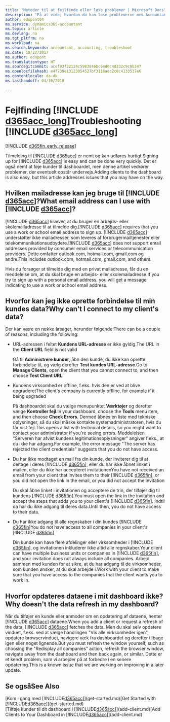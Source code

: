 ```yaml
---
title: "Metoder til at fejlfinde eller løse problemer | Microsoft Docs"
description: "Få at vide, hvordan du kan løse problemerne med Accountant Hub til Dynamics 365."
author: edupont04
ms.service: dynamics365-accountant
ms.topic: article
ms.devlang: na
ms.tgt_pltfrm: na
ms.workload: na
ms.search.keywords: accountant, accounting, troubleshoot
ms.date: 10/23/2017
ms.author: edupont
ms.translationtype: HT
ms.sourcegitcommit: acef03f32124c5983846bc6ed0c4d332c9c8b347
ms.openlocfilehash: e4f739e13123054527bf3116aec2c8c4133537e6
ms.contentlocale: da-dk
ms.lasthandoff: 04/16/2018

---
```

# <a name="troubleshooting-include-d365acclongincludesd365acclongmdmd"></a><span data-ttu-id="816e0-103">Fejlfinding [!INCLUDE [d365acc_long](includes/d365acc_long_md.md)]</span><span class="sxs-lookup"><span data-stu-id="816e0-103">Troubleshooting [!INCLUDE [d365acc_long](includes/d365acc_long_md.md)]</span></span>
[!INCLUDE [d365fin_early_release](includes/d365fin_early_release.md.md)]

<span data-ttu-id="816e0-104">Tilmelding til [!INCLUDE [d365acc](includes/d365acc_md.md)] er nemt og kan udføres hurtigt.</span><span class="sxs-lookup"><span data-stu-id="816e0-104">Signing up for [!INCLUDE [d365acc](includes/d365acc_md.md)] is easy and can be done very quickly.</span></span> <span data-ttu-id="816e0-105">Det er også nemt at føje kunder til dashboardet, men denne artikel vedrører problemer, der eventuelt opstår undervejs.</span><span class="sxs-lookup"><span data-stu-id="816e0-105">Adding clients to the dashboard is also easy, but this article addresses issues that you may have on the way.</span></span>

## <a name="what-email-address-can-i-use-with-include-d365accincludesd365accmdmd"></a><span data-ttu-id="816e0-106">Hvilken mailadresse kan jeg bruge til [!INCLUDE [d365acc](includes/d365acc_md.md)]?</span><span class="sxs-lookup"><span data-stu-id="816e0-106">What email address can I use with [!INCLUDE [d365acc](includes/d365acc_md.md)]?</span></span>
<span data-ttu-id="816e0-107">[!INCLUDE [d365acc](includes/d365acc_md.md)] kræver, at du bruger en arbejds- eller skolemailadresse til at tilmelde dig.</span><span class="sxs-lookup"><span data-stu-id="816e0-107">[!INCLUDE [d365acc](includes/d365acc_md.md)] requires that you use a work or school email address to sign up.</span></span> <span data-ttu-id="816e0-108">[!INCLUDE [d365acc](includes/d365acc_md.md)] understøtter ikke mailadresser, som leveres af forbrugermailtjenester eller telekommunikationsudbydere.</span><span class="sxs-lookup"><span data-stu-id="816e0-108">[!INCLUDE [d365acc](includes/d365acc_md.md)] does not support email addresses provided by consumer email services or telecommunication providers.</span></span> <span data-ttu-id="816e0-109">Dette omfatter outlook.com, hotmail.com, gmail.com og andre.</span><span class="sxs-lookup"><span data-stu-id="816e0-109">This includes outlook.com, hotmail.com, gmail.com, and others.</span></span>  

<span data-ttu-id="816e0-110">Hvis du forsøger at tilmelde dig med en privat mailadresse, får du en meddelelse om, at du skal bruge en arbejds- eller skolemailadresse.</span><span class="sxs-lookup"><span data-stu-id="816e0-110">If you try to sign up with a personal email address, you will get a message indicating to use a work or school email address.</span></span>  

## <a name="why-cant-i-connect-to-my-clients-data"></a><span data-ttu-id="816e0-111">Hvorfor kan jeg ikke oprette forbindelse til min kundes data?</span><span class="sxs-lookup"><span data-stu-id="816e0-111">Why can't I connect to my client's data?</span></span>
<span data-ttu-id="816e0-112">Der kan være en række årsager, herunder følgende:</span><span class="sxs-lookup"><span data-stu-id="816e0-112">There can be a couple of reasons, including the following:</span></span>

- <span data-ttu-id="816e0-113">URL-adressen i feltet **Kundens URL-adresse** er ikke gyldig.</span><span class="sxs-lookup"><span data-stu-id="816e0-113">The URL in the **Client URL** field is not valid</span></span>  

  <span data-ttu-id="816e0-114">Gå til **Administrere kunder**, åbn den kunde, du ikke kan oprette forbindelse til, og vælg derefter **Test kundes URL-adresse**.</span><span class="sxs-lookup"><span data-stu-id="816e0-114">Go to **Manage Clients**, open the client that you cannot connect to, and then choose **Test Client URL**.</span></span>  
- <span data-ttu-id="816e0-115">Kundens virksomhed er offline, f.eks. hvis den er ved at blive opgraderet</span><span class="sxs-lookup"><span data-stu-id="816e0-115">The client's company is currently offline, for example if it being upgraded</span></span>

  <span data-ttu-id="816e0-116">På dashboardet skal du vælge menupunktet **Værktøjer** og derefter vælge **Kontroller fejl**.</span><span class="sxs-lookup"><span data-stu-id="816e0-116">In your dashboard, choose the **Tools** menu item, and then choose **Check Errors**.</span></span> <span data-ttu-id="816e0-117">Dermed åbnes en liste med tekniske oplysninger, så du skal måske kontakte systemadministratoren, hvis du får vist fejl.</span><span class="sxs-lookup"><span data-stu-id="816e0-117">This opens a list with technical details, so you might want to contact your administrator if you're seeing errors.</span></span> <span data-ttu-id="816e0-118">Meddelelsen "Serveren har afvist kundens legitimationsoplysninger" angiver f.eks., at du ikke har adgang.</span><span class="sxs-lookup"><span data-stu-id="816e0-118">For example, the error message "The server has rejected the client credentials" suggests that you do not have access.</span></span>  
- <span data-ttu-id="816e0-119">Du har ikke modtaget en mail fra din kunde, der inviterer dig til at deltage i deres [!INCLUDE [d365fin](includes/d365fin_md.md)], eller du har ikke åbnet linket i mailen, eller du ikke har accepteret invitationen</span><span class="sxs-lookup"><span data-stu-id="816e0-119">You have not received an email from your client that invites them to their [!INCLUDE [d365fin](includes/d365fin_md.md)], or you did not open the link in the email, or you did not accept the invitation</span></span>

  <span data-ttu-id="816e0-120">Du skal åbne linket i invitationen og acceptere de trin, der tilføjer dig til kundens [!INCLUDE [d365fin](includes/d365fin_md.md)].</span><span class="sxs-lookup"><span data-stu-id="816e0-120">You must open the link in the invitation and accept the steps that adds you to your client's [!INCLUDE [d365fin](includes/d365fin_md.md)].</span></span> <span data-ttu-id="816e0-121">Indtil da har du ikke adgang til deres data.</span><span class="sxs-lookup"><span data-stu-id="816e0-121">Until then, you do not have access to their data.</span></span>  
- <span data-ttu-id="816e0-122">Du har ikke adgang til alle regnskaber i din kundes [!INCLUDE [d365fin](includes/d365fin_md.md)]</span><span class="sxs-lookup"><span data-stu-id="816e0-122">You do not have access to all companies in your client's [!INCLUDE [d365fin](includes/d365fin_md.md)]</span></span>

  <span data-ttu-id="816e0-123">Din kunde kan have flere afdelinger eller virksomheder i [!INCLUDE [d365fin](includes/d365fin_md.md)], og invitationen inkluderer ikke altid alle regnskaber.</span><span class="sxs-lookup"><span data-stu-id="816e0-123">Your client can have multiple business units or companies in [!INCLUDE [d365fin](includes/d365fin_md.md)], and your invitation does not always include all companies.</span></span> <span data-ttu-id="816e0-124">Arbejd sammen med kunden for at sikre, at du har adgang til de virksomheder, som kunden ønsker, at du skal arbejde i.</span><span class="sxs-lookup"><span data-stu-id="816e0-124">Work with your client to make sure that you have access to the companies that the client wants you to work in.</span></span>  

## <a name="why-doesnt-the-data-refresh-in-my-dashboard"></a><span data-ttu-id="816e0-125">Hvorfor opdateres dataene i mit dashboard ikke?</span><span class="sxs-lookup"><span data-stu-id="816e0-125">Why doesn't the data refresh in my dashboard?</span></span>
<span data-ttu-id="816e0-126">Når du tilføjer en kunde eller anmoder om en opdatering af dataene, henter [!INCLUDE [d365acc](includes/d365acc_md.md)] dataene.</span><span class="sxs-lookup"><span data-stu-id="816e0-126">When you add a client or request a refresh of the data, [!INCLUDE [d365acc](includes/d365acc_md.md)] fetches the data.</span></span> <span data-ttu-id="816e0-127">Men du skal selv opdatere vinduet, f.eks. ved at vælge handlingen "Vis alle virksomheder igen", opdatere browservinduet, navigere væk fra dashboardet og derefter tilbage igen eller noget lignende.</span><span class="sxs-lookup"><span data-stu-id="816e0-127">But you must refresh the window yourself, such as choosing the "Redisplay all companies" action, refresh the browser window, navigate away from the dashboard and then back again, or similar.</span></span> <span data-ttu-id="816e0-128">Dette er et kendt problem, som vi arbejder på at forbedre i en senere opdatering.</span><span class="sxs-lookup"><span data-stu-id="816e0-128">This is a known issue that we are working on improving in a later update.</span></span>  

## <a name="see-also"></a><span data-ttu-id="816e0-129">Se også</span><span class="sxs-lookup"><span data-stu-id="816e0-129">See Also</span></span>
<span data-ttu-id="816e0-130">[Kom i gang med [!INCLUDE[d365acc](includes/d365acc_md.md)]](get-started.md)</span><span class="sxs-lookup"><span data-stu-id="816e0-130">[Get Started with [!INCLUDE[d365acc](includes/d365acc_md.md)]](get-started.md)</span></span>  
<span data-ttu-id="816e0-131">[Tilføje kunder til dit dashboard i [!INCLUDE[d365acc](includes/d365acc_md.md)]](add-client.md)</span><span class="sxs-lookup"><span data-stu-id="816e0-131">[Add Clients to Your Dashboard in [!INCLUDE[d365acc](includes/d365acc_md.md)]](add-client.md)</span></span>  


